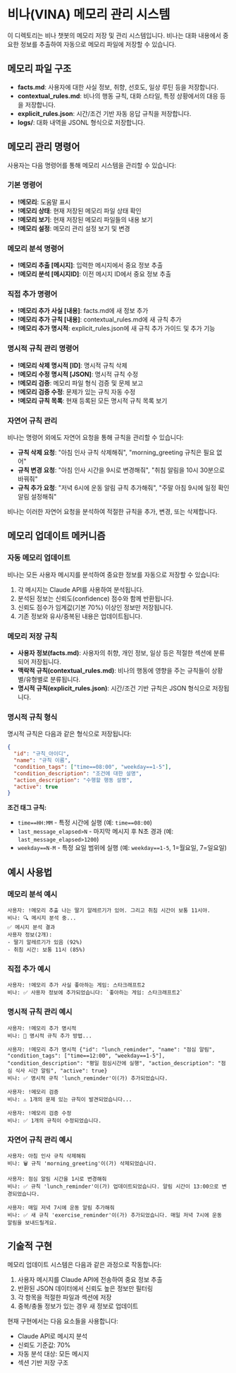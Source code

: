 # 비나(VINA) 메모리 관리 시스템

이 디렉토리는 비나 챗봇의 메모리 저장 및 관리 시스템입니다. 비나는 대화 내용에서 중요한 정보를 추출하여 자동으로 메모리 파일에 저장할 수 있습니다.

## 메모리 파일 구조

* **facts.md**: 사용자에 대한 사실 정보, 취향, 선호도, 일상 루틴 등을 저장합니다.
* **contextual_rules.md**: 비나의 행동 규칙, 대화 스타일, 특정 상황에서의 대응 등을 저장합니다.
* **explicit_rules.json**: 시간/조건 기반 자동 응답 규칙을 저장합니다.
* **logs/**: 대화 내역을 JSONL 형식으로 저장합니다.

## 메모리 관리 명령어

사용자는 다음 명령어를 통해 메모리 시스템을 관리할 수 있습니다:

### 기본 명령어

* **!메모리**: 도움말 표시
* **!메모리 상태**: 현재 저장된 메모리 파일 상태 확인
* **!메모리 보기**: 현재 저장된 메모리 파일들의 내용 보기
* **!메모리 설정**: 메모리 관리 설정 보기 및 변경

### 메모리 분석 명령어

* **!메모리 추출 [메시지]**: 입력한 메시지에서 중요 정보 추출
* **!메모리 분석 [메시지ID]**: 이전 메시지 ID에서 중요 정보 추출

### 직접 추가 명령어

* **!메모리 추가 사실 [내용]**: facts.md에 새 정보 추가
* **!메모리 추가 규칙 [내용]**: contextual_rules.md에 새 규칙 추가
* **!메모리 추가 명시적**: explicit_rules.json에 새 규칙 추가 가이드 및 추가 기능

### 명시적 규칙 관리 명령어

* **!메모리 삭제 명시적 [ID]**: 명시적 규칙 삭제
* **!메모리 수정 명시적 [JSON]**: 명시적 규칙 수정
* **!메모리 검증**: 메모리 파일 형식 검증 및 문제 보고
* **!메모리 검증 수정**: 문제가 있는 규칙 자동 수정
* **!메모리 규칙 목록**: 현재 등록된 모든 명시적 규칙 목록 보기

### 자연어 규칙 관리

비나는 명령어 외에도 자연어 요청을 통해 규칙을 관리할 수 있습니다:

* **규칙 삭제 요청**: "아침 인사 규칙 삭제해줘", "morning_greeting 규칙은 필요 없어"
* **규칙 변경 요청**: "아침 인사 시간을 9시로 변경해줘", "취침 알림을 10시 30분으로 바꿔줘"
* **규칙 추가 요청**: "저녁 6시에 운동 알림 규칙 추가해줘", "주말 아침 9시에 일정 확인 알림 설정해줘"

비나는 이러한 자연어 요청을 분석하여 적절한 규칙을 추가, 변경, 또는 삭제합니다.

## 메모리 업데이트 메커니즘

### 자동 메모리 업데이트

비나는 모든 사용자 메시지를 분석하여 중요한 정보를 자동으로 저장할 수 있습니다:

1. 각 메시지는 Claude API를 사용하여 분석됩니다.
2. 분석된 정보는 신뢰도(confidence) 점수와 함께 반환됩니다.
3. 신뢰도 점수가 임계값(기본 70%) 이상인 정보만 저장됩니다.
4. 기존 정보와 유사/중복된 내용은 업데이트됩니다.

### 메모리 저장 규칙

* **사용자 정보(facts.md)**: 사용자의 취향, 개인 정보, 일상 등은 적절한 섹션에 분류되어 저장됩니다.
* **맥락적 규칙(contextual_rules.md)**: 비나의 행동에 영향을 주는 규칙들이 상황별/유형별로 분류됩니다.
* **명시적 규칙(explicit_rules.json)**: 시간/조건 기반 규칙은 JSON 형식으로 저장됩니다.

### 명시적 규칙 형식

명시적 규칙은 다음과 같은 형식으로 저장됩니다:

```json
{
  "id": "규칙_아이디",
  "name": "규칙 이름",
  "condition_tags": ["time==08:00", "weekday==1-5"],
  "condition_description": "조건에 대한 설명",
  "action_description": "수행할 행동 설명",
  "active": true
}
```

**조건 태그 규칙:**
* `time==HH:MM` - 특정 시간에 실행 (예: `time==08:00`)
* `last_message_elapsed>N` - 마지막 메시지 후 N초 경과 (예: `last_message_elapsed>1200`)
* `weekday==N-M` - 특정 요일 범위에 실행 (예: `weekday==1-5`, 1=월요일, 7=일요일)

## 예시 사용법

### 메모리 분석 예시

```
사용자: !메모리 추출 나는 딸기 알레르기가 있어. 그리고 취침 시간이 보통 11시야.
비나: 🔍 메시지 분석 중...
✅ 메시지 분석 결과
사용자 정보(2개):
- 딸기 알레르기가 있음 (92%)
- 취침 시간: 보통 11시 (85%)
```

### 직접 추가 예시

```
사용자: !메모리 추가 사실 좋아하는 게임: 스타크래프트2
비나: ✅ 사용자 정보에 추가되었습니다: `좋아하는 게임: 스타크래프트2`
```

### 명시적 규칙 관리 예시

```
사용자: !메모리 추가 명시적
비나: 📝 명시적 규칙 추가 방법...

사용자: !메모리 추가 명시적 {"id": "lunch_reminder", "name": "점심 알림", "condition_tags": ["time==12:00", "weekday==1-5"], "condition_description": "평일 점심시간에 실행", "action_description": "점심 식사 시간 알림", "active": true}
비나: ✅ 명시적 규칙 'lunch_reminder'이(가) 추가되었습니다.

사용자: !메모리 검증
비나: ⚠️ 1개의 문제 있는 규칙이 발견되었습니다...

사용자: !메모리 검증 수정
비나: ✅ 1개의 규칙이 수정되었습니다.
```

### 자연어 규칙 관리 예시

```
사용자: 아침 인사 규칙 삭제해줘
비나: 🗑️ 규칙 'morning_greeting'이(가) 삭제되었습니다.

사용자: 점심 알림 시간을 1시로 변경해줘
비나: ✅ 규칙 'lunch_reminder'이(가) 업데이트되었습니다. 알림 시간이 13:00으로 변경되었습니다.

사용자: 매일 저녁 7시에 운동 알림 추가해줘
비나: ✅ 새 규칙 'exercise_reminder'이(가) 추가되었습니다. 매일 저녁 7시에 운동 알림을 보내드릴게요.
```

## 기술적 구현

메모리 업데이트 시스템은 다음과 같은 과정으로 작동합니다:

1. 사용자 메시지를 Claude API에 전송하여 중요 정보 추출
2. 반환된 JSON 데이터에서 신뢰도 높은 정보만 필터링
3. 각 항목을 적절한 파일과 섹션에 저장
4. 중복/충돌 정보가 있는 경우 새 정보로 업데이트

현재 구현에서는 다음 요소들을 사용합니다:

* Claude API로 메시지 분석
* 신뢰도 기준값: 70%
* 자동 분석 대상: 모든 메시지
* 섹션 기반 저장 구조 
